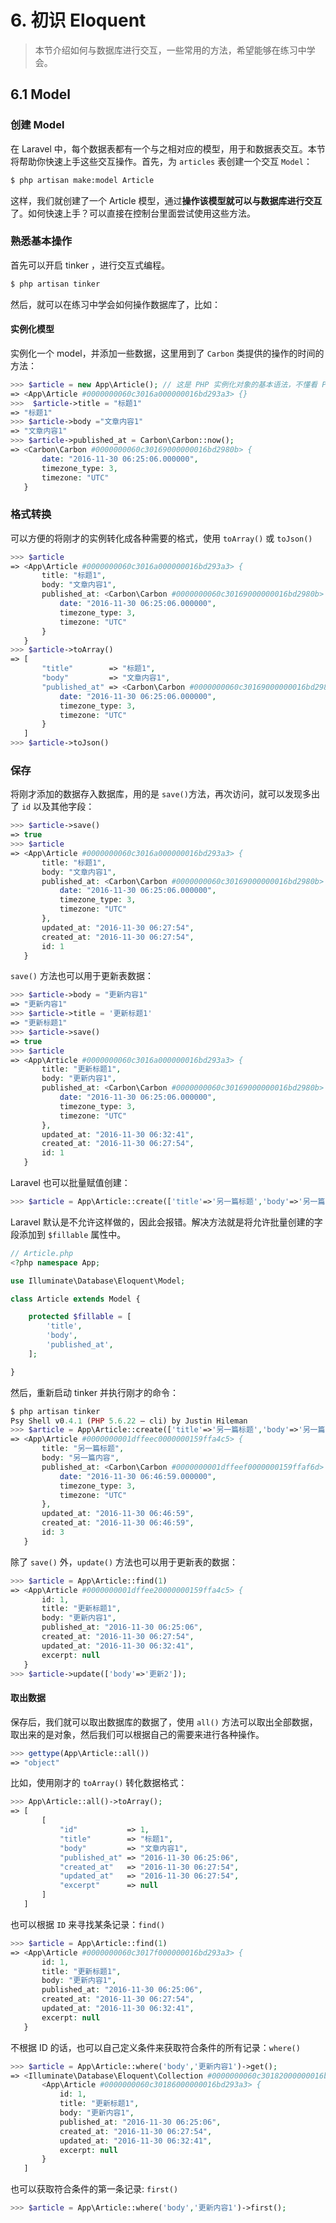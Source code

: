 # 6. 初识 Eloquent
> 本节介绍如何与数据库进行交互，一些常用的方法，希望能够在练习中学会。

## 6.1 Model 

### 创建 Model

在 Laravel 中，每个数据表都有一个与之相对应的模型，用于和数据表交互。本节将帮助你快速上手这些交互操作。首先，为 `articles` 表创建一个交互 `Model`：

```sh
$ php artisan make:model Article
```
这样，我们就创建了一个 Article 模型，通过**操作该模型就可以与数据库进行交互**了。如何快速上手？可以直接在控制台里面尝试使用这些方法。

### 熟悉基本操作

首先可以开启 tinker ，进行交互式编程。

```sh
$ php artisan tinker
```

然后，就可以在练习中学会如何操作数据库了，比如：

#### 实例化模型

实例化一个 model，并添加一些数据，这里用到了 `Carbon` 类提供的操作的时间的方法：

```php
>>> $article = new App\Article(); // 这是 PHP 实例化对象的基本语法，不懂看 PHP 手册
=> <App\Article #0000000060c3016a000000016bd293a3> {}
>>>  $article->title = "标题1"
=> "标题1"
>>> $article->body ="文章内容1"
=> "文章内容1"
>>> $article->published_at = Carbon\Carbon::now();
=> <Carbon\Carbon #0000000060c30169000000016bd2980b> {
       date: "2016-11-30 06:25:06.000000",
       timezone_type: 3,
       timezone: "UTC"
   }
```

### 格式转换

可以方便的将刚才的实例转化成各种需要的格式，使用 `toArray()` 或 `toJson()`

```php
>>> $article
=> <App\Article #0000000060c3016a000000016bd293a3> {
       title: "标题1",
       body: "文章内容1",
       published_at: <Carbon\Carbon #0000000060c30169000000016bd2980b> {
           date: "2016-11-30 06:25:06.000000",
           timezone_type: 3,
           timezone: "UTC"
       }
   }
>>> $article->toArray()
=> [
       "title"        => "标题1",
       "body"         => "文章内容1",
       "published_at" => <Carbon\Carbon #0000000060c30169000000016bd2980b> {
           date: "2016-11-30 06:25:06.000000",
           timezone_type: 3,
           timezone: "UTC"
       }
   ]
>>> $article->toJson()
```

### 保存

将刚才添加的数据存入数据库，用的是 `save()`方法，再次访问，就可以发现多出了 `id` 以及其他字段：

```php
>>> $article->save()
=> true
>>> $article
=> <App\Article #0000000060c3016a000000016bd293a3> {
       title: "标题1",
       body: "文章内容1",
       published_at: <Carbon\Carbon #0000000060c30169000000016bd2980b> {
           date: "2016-11-30 06:25:06.000000",
           timezone_type: 3,
           timezone: "UTC"
       },
       updated_at: "2016-11-30 06:27:54",
       created_at: "2016-11-30 06:27:54",
       id: 1
   }
```

`save()` 方法也可以用于更新表数据：

```php
>>> $article->body = "更新内容1"
=> "更新内容1"
>>> $article->title = '更新标题1'
=> "更新标题1"
>>> $article->save()
=> true
>>> $article
=> <App\Article #0000000060c3016a000000016bd293a3> {
       title: "更新标题1",
       body: "更新内容1",
       published_at: <Carbon\Carbon #0000000060c30169000000016bd2980b> {
           date: "2016-11-30 06:25:06.000000",
           timezone_type: 3,
           timezone: "UTC"
       },
       updated_at: "2016-11-30 06:32:41",
       created_at: "2016-11-30 06:27:54",
       id: 1
   }
```

Laravel 也可以批量赋值创建：

```php
>>> $article = App\Article::create(['title'=>'另一篇标题','body'=>'另一篇内容','published_at'=>Carbon\Carbon::now()]);
```

Laravel 默认是不允许这样做的，因此会报错。解决方法就是将允许批量创建的字段添加到 `$fillable` 属性中。

```php
// Article.php
<?php namespace App;

use Illuminate\Database\Eloquent\Model;

class Article extends Model {

	protected $fillable = [
		'title',
		'body',
		'published_at',
	];

}
```

然后，重新启动 tinker 并执行刚才的命令：

```php
$ php artisan tinker
Psy Shell v0.4.1 (PHP 5.6.22 — cli) by Justin Hileman
>>> $article = App\Article::create(['title'=>'另一篇标题','body'=>'另一篇内容','published_at'=>Carbon\Carbon::now()]);
=> <App\Article #0000000001dffeec0000000159ffa4c5> {
       title: "另一篇标题",
       body: "另一篇内容",
       published_at: <Carbon\Carbon #0000000001dffeef0000000159ffaf6d> {
           date: "2016-11-30 06:46:59.000000",
           timezone_type: 3,
           timezone: "UTC"
       },
       updated_at: "2016-11-30 06:46:59",
       created_at: "2016-11-30 06:46:59",
       id: 3
   }
```
除了 `save()` 外，`update()` 方法也可以用于更新表的数据：

```php
>>> $article = App\Article::find(1)
=> <App\Article #0000000001dffee20000000159ffa4c5> {
       id: 1,
       title: "更新标题1",
       body: "更新内容1",
       published_at: "2016-11-30 06:25:06",
       created_at: "2016-11-30 06:27:54",
       updated_at: "2016-11-30 06:32:41",
       excerpt: null
   }
>>> $article->update(['body'=>'更新2']);
```

#### 取出数据

保存后，我们就可以取出数据库的数据了，使用 `all()` 方法可以取出全部数据，取出来的是对象，然后我们可以根据自己的需要来进行各种操作。

```php
>>> gettype(App\Article::all())
=> "object"
```

比如，使用刚才的 `toArray()` 转化数据格式：

```php
>>> App\Article::all()->toArray();
=> [
       [
           "id"           => 1,
           "title"        => "标题1",
           "body"         => "文章内容1",
           "published_at" => "2016-11-30 06:25:06",
           "created_at"   => "2016-11-30 06:27:54",
           "updated_at"   => "2016-11-30 06:27:54",
           "excerpt"      => null
       ]
   ]
```

也可以根据 `ID` 来寻找某条记录：`find()`

```php
>>> $article = App\Article::find(1)
=> <App\Article #0000000060c3017f000000016bd293a3> {
       id: 1,
       title: "更新标题1",
       body: "更新内容1",
       published_at: "2016-11-30 06:25:06",
       created_at: "2016-11-30 06:27:54",
       updated_at: "2016-11-30 06:32:41",
       excerpt: null
   }
```

不根据 ID 的话，也可以自己定义条件来获取符合条件的所有记录：`where()`

```php
>>> $article = App\Article::where('body','更新内容1')->get();
=> <Illuminate\Database\Eloquent\Collection #0000000060c30182000000016bd293a3> [
       <App\Article #0000000060c30186000000016bd293a3> {
           id: 1,
           title: "更新标题1",
           body: "更新内容1",
           published_at: "2016-11-30 06:25:06",
           created_at: "2016-11-30 06:27:54",
           updated_at: "2016-11-30 06:32:41",
           excerpt: null
       }
   ]
```

也可以获取符合条件的第一条记录: `first()`

```php
>>> $article = App\Article::where('body','更新内容1')->first();
```

